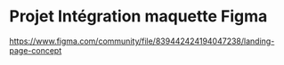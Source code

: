 # Projet Intégration maquette Figma

https://www.figma.com/community/file/839442424194047238/landing-page-concept
